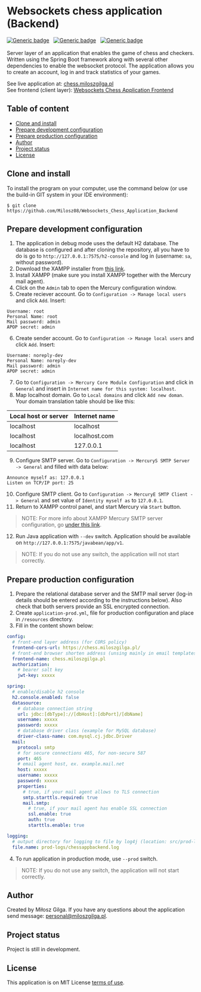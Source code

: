 # Websockets chess application (Backend)
[![Generic badge](https://img.shields.io/badge/Made%20with-Spring%20Boot%202.7.3-1abc9c.svg)](https://www.java.com/en/)&nbsp;&nbsp;
[![Generic badge](https://img.shields.io/badge/Build%20with-Gradle-green.svg)](https://gradle.org/)&nbsp;&nbsp;
[![Generic badge](https://img.shields.io/badge/Packaging-War%20-brown.svg)](https://gradle.org/)&nbsp;&nbsp;
<br><br>
Server layer of an application that enables the game of chess and checkers. Written using the Spring Boot framework 
along with several other dependencies to enable the websocket protocol. The application allows you to create an account, 
log in and track statistics of your games.

See live application at: [chess.miloszgilga.pl](https://chess.miloszgilga.pl/)<br>
See frontend (client layer): [Websockets Chess Application Frontend](https://github.com/Milosz08/Websockets_Chess_Application_Frontend)

## Table of content
* [Clone and install](#clone-and-install)
* [Prepare development configuration](#prepare-development-configuration)
* [Prepare production configuration](#prepare-production-configuration)
* [Author](#author)
* [Project status](#project-status)
* [License](#license)

<a name="clone-and-install"></a>
## Clone and install

To install the program on your computer, use the command below (or use the build-in GIT system in your IDE environment):
```
$ git clone https://github.com/Milosz08/Websockets_Chess_Application_Backend
```

<a name="prepare-development-configuration"></a>
## Prepare development configuration
1. The application in debug mode uses the default H2 database. The database is configured and after cloning the 
repository, all you have to do is go to `http://127.0.0.1:7575/h2-console` and log in (username: `sa`, without password).
2. Download the XAMPP installer from [this link](https://www.apachefriends.org/download.html).
3. Install XAMPP (make sure you install XAMPP together with the Mercury mail agent).
4. Click on the `Admin` tab to open the Mercury configuration window.
5. Create reciever account. Go to `Configuration -> Manage local users` and click `Add`. Insert:
```
Username: root
Personal Name: root
Mail password: admin
APOP secret: admin
```
6. Create sender account. Go to `Configuration -> Manage local users` and click `Add`. Insert:
```
Username: noreply-dev
Personal Name: noreply-dev
Mail password: admin
APOP secret: admin
```
7. Go to `Configuration -> Mercury Core Module Configuration` and click in `General` and insert in `Internet name for
this system: localhost`.<br>
8. Map localhost domain. Go to `Local domains` and click `Add new doman`. Your domain translation table should be like this:

| Local host or server | Internet name |
|----------------------|---------------|
| localhost            | localhost     |
| localhost            | localhost.com |
| localhost            | 127.0.0.1     |

9. Configure SMTP server. Go to `Configuration -> MercuryS SMTP Server -> General` and filled with data below:
```
Announce myself as: 127.0.0.1
Listen on TCP/IP port: 25
```
10. Configure SMTP client. Go to `Configuration -> MercuryE SMTP Client -> General` and set value of `Identity myself as`
to `127.0.0.1`.
11. Return to XAMPP control panel, and start Mercury via `Start` button.
> NOTE: For more info about XAMPP Mercury SMTP server configuration, go 
> [under this link](https://www.c-sharpcorner.com/UploadFile/c8aa13/send-mail-on-local-host-via-mercury-with-xampp/).
12. Run Java application with `--dev` switch. Application should be available on `http://127.0.0.1:7575/javabean/app/v1`.
> NOTE: If you do not use any switch, the application will not start correctly.

<a name="prepare-production-configuration"></a>
## Prepare production configuration

1. Prepare the relational database server and the SMTP mail server (log-in details should be entered according to the 
instructions below). Also check that both servers provide an SSL encrypted connection.
2. Create `application-prod.yml`, file for production configuration and place in `/resources` directory.
3. Fill in the content shown below:
```yaml
config:
  # front-end layer address (for CORS policy)
  frontend-cors-url: https://chess.miloszgilga.pl/
  # front-end browser shorten address (unsing mainly in email templates)
  frontend-name: chess.miloszgilga.pl
  authorization:
    # bearer salt key
    jwt-key: xxxxx

spring:
  # enable/disable h2 console
  h2.console.enabled: false
  datasource:
    # database connection string
    url: jdbc:[dbType]://[dbHost]:[dbPort]/[dbName]
    username: xxxxx
    password: xxxxx
    # database driver class (example for MySQL database)
    driver-class-name: com.mysql.cj.jdbc.Driver
  mail:
    protocol: smtp
    # for secure connections 465, for non-secure 587
    port: 465
    # email agent host, ex. example.mail.net
    host: xxxxx
    username: xxxxx
    password: xxxxx
    properties:
      # true, if your mail agent allows to TLS connection
      smtp.starttls.required: true
      mail.smtp:
        # true, if your mail agent has enable SSL connection
        ssl.enable: true
        auth: true
        starttls.enable: true

logging:
  # output directory for logging to file by log4j (location: src/prod-logs...)
  file.name: prod-logs/chessappbackend.log
```
4. To run application in production mode, use `--prod` switch.
> NOTE: If you do not use any switch, the application will not start correctly.

<a name="author"></a>
## Author
Created by Miłosz Gilga. If you have any questions about the application send message:
[personal@miloszgilga.pl](mailto:personal@miloszgilga.pl).

<a name="project-status"></a>
## Project status
Project is still in development.

<a name="license"></a>
## License
This application is on MIT License [terms of use](https://en.wikipedia.org/wiki/MIT_License).
